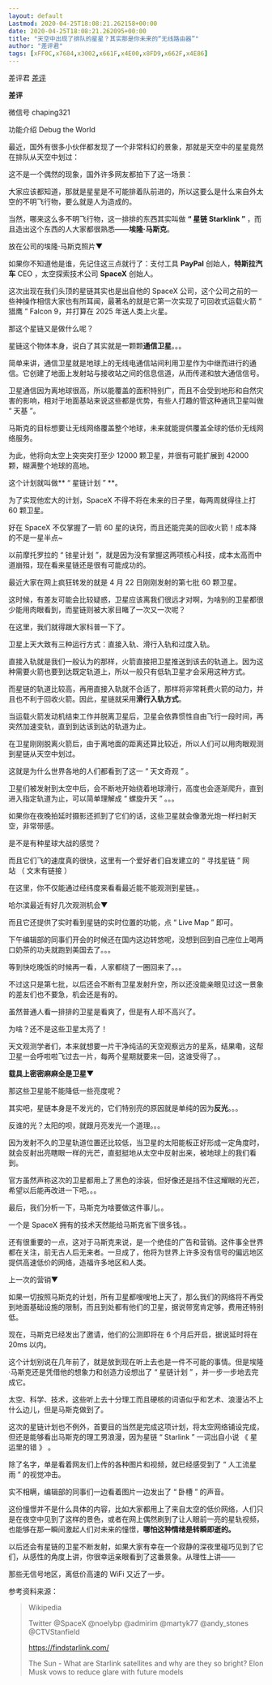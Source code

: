 ```yaml
---
layout: default
Lastmod: 2020-04-25T18:08:21.262158+00:00
date: 2020-04-25T18:08:21.262095+00:00
title: "天空中出现了排队的星星？其实那是你未来的“无线路由器”"
author: "差评君"
tags: [xFF0C,x7684,x3002,x661F,x4E00,x8FD9,x662F,x4E86]
---
```


差评君 [差评](javascript:void(0);)

**差评** 

微信号 chaping321

功能介绍 Debug the World

  

  

最近，国外有很多小伙伴都发现了一个非常科幻的景象，那就是天空中的星星竟然在排队从天空中划过：

这不是一个偶然的现象，国外许多网友都拍下了这一场景：

  

大家应该都知道，那就是星星是不可能排着队前进的，所以这要么是什么来自外太空的不明飞行物，要么就是人为造成的。

当然，哪来这么多不明飞行物，这一排排的东西其实叫做 **“ 星链 Starklink ”** ，而且造出这个东西的人大家都很熟悉——**埃隆·马斯克**。

  

放在公司的埃隆·马斯克照片▼

  

  

如果你不知道他是谁，先记住这三点就行了：支付工具 **PayPal** 创始人，**特斯拉汽车** CEO ，太空探索技术公司 **SpaceX** 创始人。

这次出现在我们头顶的星链其实也是出自他的 SpaceX 公司，这个公司之前的一些神操作相信大家也有所耳闻，最著名的就是它第一次实现了可回收式运载火箭 “ 猎鹰 ” Falcon 9，并打算在 2025 年送人类上火星。

  

那这个星链又是做什么呢？

  

星链这个物体本身，说白了其实就是一颗颗**通信卫星**。。。

  

简单来讲，通信卫星就是地球上的无线电通信站间利用卫星作为中继而进行的通信。它创建了地面上发射站与接收站之间的信息信道，从而传递和放大通信信号。

  

卫星通信因为离地球很高，所以能覆盖的面积特别广，而且不会受到地形和自然灾害的影响，相对于地面基站来说这些都是优势，有些人打趣的管这种通讯卫星叫做 “ 天基 ”。

  

马斯克的目标想要让无线网络覆盖整个地球，未来就能提供覆盖全球的低价无线网络服务。

  

为此，他将向太空上突突突打至少 12000 颗卫星，并很有可能扩展到 42000 颗，糊满整个地球的高地。  

  

这个计划就叫做** “ 星链计划 ” **。

  

为了实现他宏大的计划，SpaceX 不得不将在未来的日子里，每两周就得往上打 60 颗卫星。

  

好在 SpaceX 不仅掌握了一箭 60 星的诀窍，而且还能完美的回收火箭！成本降的不是一星半点~ 

  

以前摩托罗拉的 “ 铱星计划 ”，就是因为没有掌握这两项核心科技，成本太高而中道崩殂，现在看来星链还是很有可能成功的。  

  

最近大家在网上疯狂转发的就是 4 月 22 日刚刚发射的第七批 60 颗卫星。

  

这时候，有差友可能会比较疑惑，卫星应该离我们很远才对啊，为啥别的卫星都很少能用肉眼看到，而星链则被大家目睹了一次又一次呢？  

  

在这里，我们就得跟大家科普一下了。

  

卫星上天大致有三种运行方式：直接入轨、滑行入轨和过度入轨。

  

直接入轨就是我们一般认为的那样，火箭直接把卫星推送到该去的轨道上。因为这种需要火箭也要到达既定轨道上，所以一般只有低轨卫星才会采用这种方式。

  

而星链的轨道比较高，再用直接入轨就不合适了，那样将非常耗费火箭的动力，并且也不利于回收火箭。因此，星链就采用**滑行入轨方式**。

  

当运载火箭发动机结束工作并脱离卫星后，卫星会依靠惯性自由飞行一段时间，再突然加速变轨，直到到达该到达的轨道为止。

  

在卫星刚刚脱离火箭后，由于离地面的距离还算比较近，所以人们可以用肉眼观测到星链从天空中划过。

  

这就是为什么世界各地的人们都看到了这一 “ 天文奇观 ” 。

  

卫星们被发射到太空中后，会不断地开始绕着地球滑行，高度也会逐渐爬升，直到进入指定轨道为止，可以简单理解成 “ 螺旋升天 ” 。。。

如果你在夜晚拍延时摄影还抓到了它们的话，这些卫星就会像激光炮一样扫射天空，非常带感。

  

是不是有种星球大战的感觉？

  

而且它们飞的速度真的很快，这里有一个爱好者们自发建立的 “ 寻找星链 ” 网站 （ 文末有链接 ）

  

在这里，你不仅能通过经纬度来看看最近能不能观测到星链。。

  

哈尔滨最近有好几次观测机会▼

  

而且它还提供了实时看到星链的实时位置的功能，点 “ Live Map ” 即可。

  

下午编辑部的同事们开会的时候还在国内这边转悠呢，没想到回到自己座位上喝两口奶茶的功夫就跑到美国去了。。。

  

等到快吃晚饭的时候再一看，人家都绕了一圈回来了。。。

不过这只是第七批，以后还会不断有卫星发射升空，所以还没能亲眼见过这一景象的差友们也不要急，机会还是有的。

  

虽然普通人看一排排的卫星是看爽了，但是有人却不高兴了。  

  

为啥？还不是这些卫星太亮了！  

  

天文观测学者们，本来就想要一片干净纯洁的天空观察远方的星系，结果嘞，这帮卫星一会呼啦啦飞过去一片，每两个星期就要来一回，这谁受得了。。

  

**载具上密密麻麻全是卫星▼**

  

那这些卫星能不能降低一些亮度呢？

  

其实吧，星链本身是不发光的，它们特别亮的原因就是单纯的因为**反光**。。。

  

反谁的光？太阳的呗，就跟月亮发光一个道理。。。

  

因为发射不久的卫星轨道位置还比较低，当卫星的太阳能板正好形成一定角度时，就会反射出亮瞎眼一样的光芒，直挺挺地从太空中反射出来，被地球上的我们看到。

  

官方虽然声称这次的卫星都用上了黑色的涂装，但好像还是挡不住这耀眼的光芒，希望以后能再改进一下吧。。。

  

最后，我们分析一下，马斯克为啥要做这件事儿。。

  

一个是 SpaceX 拥有的技术天然能给马斯克省下很多钱。。  

  

还有很重要的一点，这对于马斯克来说，是一个绝佳的广告和营销。这件事全世界都在关注，前无古人后无来者。一旦成了，他将为世界上许多没有信号的偏远地区提供高速低价的网络，造福许多地区和人类。

  

上一次的营销▼

  

如果一切按照马斯克的计划，所有卫星都嗖嗖地上天了，那么我们的网络将不再受到地面基础设施的限制，而且到处都有他们的卫星，据说带宽肯定够，费用还特别低。

  

现在，马斯克已经发出了邀请，他们的公测即将在 6 个月后开启，据说延时将在 20ms 以内。

  

这个计划别说在几年前了，就是放到现在听上去也是一件不可能的事情。但是埃隆·马斯克还是凭借他的想象力和创造力设想出了 “ 星链计划 ” ，并一步一步地去完成它。

  

太空、科学、技术，这些听上去十分理工而且硬核的词语似乎和艺术、浪漫沾不上什么边儿，但是马斯克做到了。

  

这次的星链计划也不例外，首要目的当然是完成这项计划，将太空网络铺设完成，但还是能够看出马斯克的理工男浪漫，因为星链 “ Starlink ” 一词出自小说 《 星运里的错 》 。

  

除了名字，单是看着网友们上传的各种图片和视频，就已经感受到了 “ 人工流星雨 ” 的视觉冲击。

  

实不相瞒，编辑部的同事们一边看着图片一边发出了 “ 卧槽 ” 的声音。

  

这份憧憬并不是什么具体的内容，比如大家都用上了来自太空的低价网络，人们只是在夜空中见到了这样的景色，或者在网上偶然刷到了让人眼前一亮的星轨视频，也能够在那一瞬间激起人们对未来的憧憬，**哪怕这种情绪是转瞬即逝的。**

  

以后还会有星链的卫星不断发射，如果大家有幸在一个寂静的深夜里碰巧见到了它们，从感性的角度上讲，你很幸运亲眼看到了这番景象。从理性上讲——

  

那些无信号地区，离低价高速的 WiFi 又近了一步。

  

  

参考资料来源：

> Wikipedia
> 
> Twitter @SpaceX @noelybp @admirim @martyk77 @andy\_stones @CTVStanfield
> 
> https://findstarlink.com/  
> 
> The Sun - What are Starlink satellites and why are they so bright? Elon Musk vows to reduce glare with future models

